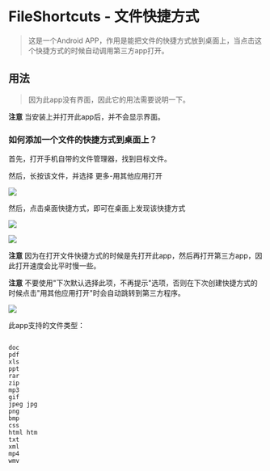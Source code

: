 # FileShortcuts - 文件快捷方式

> 这是一个Android APP，作用是能把文件的快捷方式放到桌面上，当点击这个快捷方式的时候自动调用第三方app打开。

## 用法

> 因为此app没有界面，因此它的用法需要说明一下。

**注意** 当安装上并打开此app后，并不会显示界面。

### 如何添加一个文件的快捷方式到桌面上？

首先，打开手机自带的文件管理器，找到目标文件。

然后，长按该文件，并选择 更多-用其他应用打开

![](/img/1.png)

然后，点击桌面快捷方式，即可在桌面上发现该快捷方式

![](/img/2.png)

![](/img/3.png)

**注意**  因为在打开文件快捷方式的时候是先打开此app，然后再打开第三方app，因此打开速度会比平时慢一些。

**注意** 不要使用"下次默认选择此项，不再提示"选项，否则在下次创建快捷方式的时候点击"用其他应用打开"时会自动跳转到第三方程序。

![](/img/4.png)

此app支持的文件类型：

```

doc
pdf
xls
ppt
rar
zip
mp3
gif
jpeg jpg
png
bmp
css
html htm 
txt
xml
mp4
wmv

```
